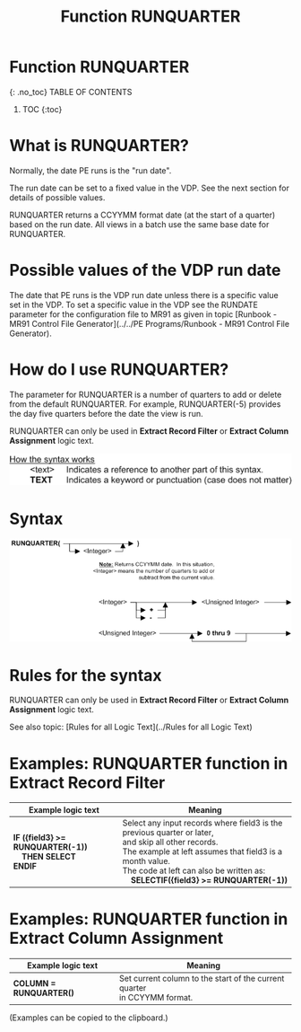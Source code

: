 ﻿---
layout: default
title: "Function RUNQUARTER"
parent: Functions
grand_parent: Workbench Logic Text Full Details
nav_order: 25
---
# Function RUNQUARTER
{: .no_toc}
TABLE OF CONTENTS 
1. TOC
{:toc}  

# What is RUNQUARTER?


Normally, the date PE runs is the "run date".

The run date can be set to a fixed value in the VDP. See the next section for details of possible values.

RUNQUARTER returns a CCYYMM format date \(at the start of a quarter\) based on the run date. All views in a batch use the same base date for RUNQUARTER.

# Possible values of the VDP run date

The date that PE runs is the VDP run date unless there is a specific value set in the VDP.  To set a specific value in the VDP see the RUNDATE parameter for the configuration file to MR91 as given in topic [Runbook - MR91 Control File Generator](../../PE Programs/Runbook - MR91 Control File Generator). 

# How do I use RUNQUARTER? 

The parameter for RUNQUARTER is a number of quarters to add or delete from the default RUNQUARTER. For example, RUNQUARTER\(-5\) provides the day five quarters before the date the view is run.

RUNQUARTER can only be used in **Extract Record Filter** or **Extract Column Assignment** logic text.


![(Syntax Legend)](../../images/LTZZ_Syntax_legend.gif )

# Syntax 

![Function RUNQUARTER 1](../../images/LTSF_RUNQUARTER_01.gif)

# Rules for the syntax 

RUNQUARTER can only be used in **Extract Record Filter** or **Extract Column Assignment** logic text.

See also topic: [Rules for all Logic Text](../Rules for all Logic Text) 

# Examples: RUNQUARTER function in Extract Record Filter 


|Example logic text|Meaning|
|------------------|-------|
|**IF ({field3} >= RUNQUARTER(-1))<br>&nbsp;&nbsp;&nbsp;&nbsp;THEN SELECT<br>ENDIF**|Select any input records where field3 is the previous quarter or later,<br>and skip all other records.<br>The example at left assumes that field3 is a month value.<br>The code at left can also be written as:<br>&nbsp;&nbsp;&nbsp;&nbsp;**SELECTIF({field3} >= RUNQUARTER(-1))**|


# Examples: RUNQUARTER function in Extract Column Assignment 


|Example logic text|Meaning|
|------------------|-------|
|**COLUMN = RUNQUARTER()**|Set current column to the start of the current quarter<br>in CCYYMM format.|


  
  (Examples can be copied to the clipboard.)
  

